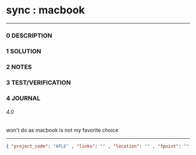 # sync : macbook
--------------------------------
### 0 DESCRIPTION


### 1 SOLUTION


### 2 NOTES


### 3 TEST/VERIFICATION


### 4 JOURNAL

###### 4.0

won't do as macbook is not my favorite choice


--------------------------------
```json
{ "project_code": "APLE" , "links": "" , "location": "" , "fpoint": "" }
```
